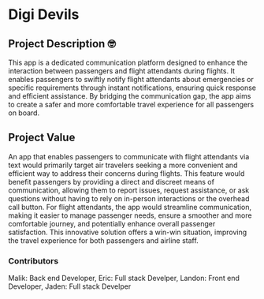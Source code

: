 # Digi Devils
## Project Description 🤓
This app is a dedicated communication platform designed to enhance the interaction between passengers 
and flight attendants during flights. It enables passengers to swiftly notify flight attendants about 
emergencies or specific requirements through instant notifications, ensuring quick response and 
efficient assistance. By bridging the communication gap, the app aims to create a safer and more 
comfortable travel experience for all passengers on board.


## Project Value 
An app that enables passengers to communicate with flight attendants via text would primarily target air travelers seeking a more convenient and efficient way to address their concerns during flights. This feature would benefit passengers by providing a direct and discreet means of communication, allowing them to report issues, request assistance, or ask questions without having to rely on in-person interactions or the overhead call button. For flight attendants, the app would streamline communication, making it easier to manage passenger needs, ensure a smoother and more comfortable journey, and potentially enhance overall passenger satisfaction. This innovative solution offers a win-win situation, 
improving the travel experience for both passengers and airline staff.


  ### Contributors
  Malik: Back end Developer,  Eric: Full stack Develper,  Landon: Front end Developer,  Jaden: Full stack Develper 
